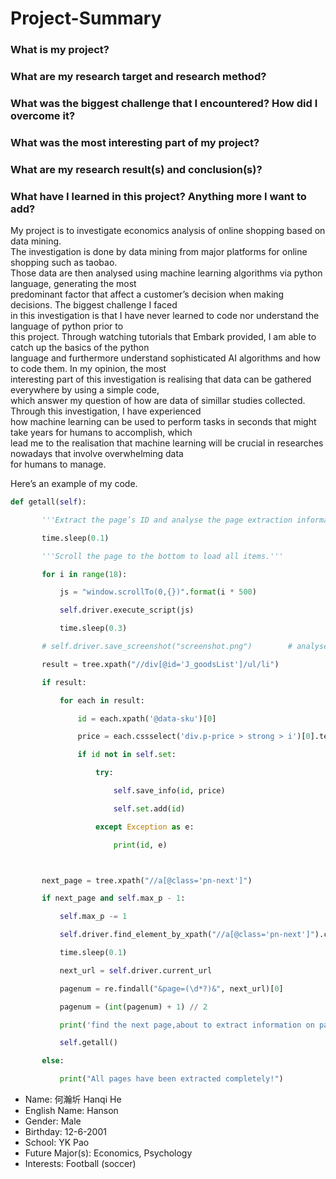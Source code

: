 # Project-Summary

### What is my project?
### What are my research target and research method?
### What was the biggest challenge that I encountered? How did I overcome it?
### What was the most interesting part of my project?
### What are my research result(s) and conclusion(s)?
### What have I learned in this project? Anything more I want to add?
My project is to investigate economics analysis of online shopping based on data mining.    
The investigation is done by data mining from major platforms for online shopping such as taobao.   
Those data are then analysed using machine learning algorithms via python language, generating the most   
predominant factor that affect a customer’s decision when making decisions. The biggest challenge I faced  
in this investigation is that I have never learned to code nor understand the language of python prior to   
this project. Through watching tutorials that Embark provided, I am able to catch up the basics of the python   
language and furthermore understand sophisticated AI algorithms and how to code them. In my opinion, the most   
interesting part of this investigation is realising that data can be gathered everywhere by using a simple code,   
which answer my question of how are data of simillar studies collected. Through this investigation, I have experienced   
how machine learning can be used to perform tasks in seconds that might take years for humans to accomplish, which   
lead me to the realisation that machine learning will be crucial in researches nowadays that involve overwhelming data   
for humans to manage.

Here’s an example of my code.  
```python
def getall(self):

       '''Extract the page’s ID and analyse the page extraction information of each item according to every ID '''

       time.sleep(0.1)

       '''Scroll the page to the bottom to load all items.'''

       for i in range(18):

           js = "window.scrollTo(0,{})".format(i * 500)

           self.driver.execute_script(js)

           time.sleep(0.3)

       # self.driver.save_screenshot("screenshot.png")        # analyse the loaded page        tree = etree.HTML(self.driver.page_source)

       result = tree.xpath("//div[@id='J_goodsList']/ul/li")

       if result:

           for each in result:

               id = each.xpath('@data-sku')[0]

               price = each.cssselect('div.p-price > strong > i')[0].text

               if id not in self.set:

                   try:

                       self.save_info(id, price)

                       self.set.add(id)

                   except Exception as e:

                       print(id, e)



       next_page = tree.xpath("//a[@class='pn-next']")

       if next_page and self.max_p - 1:

           self.max_p -= 1

           self.driver.find_element_by_xpath("//a[@class='pn-next']").click()

           time.sleep(0.1)

           next_url = self.driver.current_url

           pagenum = re.findall("&page=(\d*?)&", next_url)[0]

           pagenum = (int(pagenum) + 1) // 2

           print('find the next page,about to extract information on page {}'.format(pagenum))

           self.getall()

       else:

           print("All pages have been extracted completely!")
```

* Name: 何瀚圻 Hanqi He
* English Name: Hanson
* Gender: Male
* Birthday: 12-6-2001
* School: YK Pao
* Future Major(s): Economics, Psychology
* Interests: Football (soccer)

